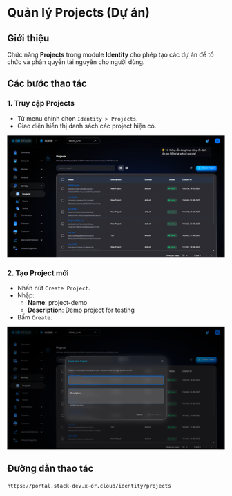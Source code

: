 # Quản lý Projects (Dự án)

## Giới thiệu
Chức năng **Projects** trong module **Identity** cho phép tạo các dự án để tổ chức và phân quyền tài nguyên cho người dùng.

## Các bước thao tác

### 1. Truy cập Projects
- Từ menu chính chọn `Identity > Projects`.
- Giao diện hiển thị danh sách các project hiện có.

![Danh sách Projects](../../step_images/projects/01_projects_list.png)

### 2. Tạo Project mới
- Nhấn nút `Create Project`.
- Nhập:
  - **Name**: project-demo
  - **Description**: Demo project for testing
- Bấm `Create`.

![Form tạo Project](../../step_images/projects/02_create_form.png)


## Đường dẫn thao tác
`https://portal.stack-dev.x-or.cloud/identity/projects`